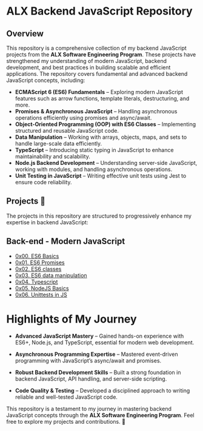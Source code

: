 # ALX Backend JavaScript Repository

## Overview

This repository is a comprehensive collection of my backend JavaScript projects from the **ALX Software Engineering Program**. These projects have strengthened my understanding of modern JavaScript, backend development, and best practices in building scalable and efficient applications. The repository covers fundamental and advanced backend JavaScript concepts, including:

  * **ECMAScript 6 (ES6) Fundamentals** – Exploring modern JavaScript features such as arrow functions, template literals, destructuring, and more.
  * **Promises & Asynchronous JavaScript** – Handling asynchronous operations efficiently using promises and async/await.
  * **Object-Oriented Programming (OOP) with ES6 Classes** – Implementing structured and reusable JavaScript code.
  * **Data Manipulation** – Working with arrays, objects, maps, and sets to handle large-scale data efficiently.
  * **TypeScript** – Introducing static typing in JavaScript to enhance maintainability and scalability.
  * **Node.js Backend Development** – Understanding server-side JavaScript, working with modules, and handling asynchronous operations.
  * **Unit Testing in JavaScript** – Writing effective unit tests using Jest to ensure code reliability.

## Projects :page_with_curl:

The projects in this repository are structured to progressively enhance my expertise in backend JavaScript:

## Back-end - Modern JavaScript

  * [0x00. ES6 Basics](./0x00-ES6_basic)
  * [0x01. ES6 Promises](./0x01-ES6_promise)
  * [0x02. ES6 classes](./0x02-ES6_classes)
  * [0x03. ES6 data manipulation](./0x03-ES6_data_manipulation)
  * [0x04. Typescript](./0x04-TypeScript)
  * [0x05. NodeJS Basics](./0x05-Node_JS_basic)
  * [0x06. Unittests in JS](./0x06-unittests_in_js)
  
# Highlights of My Journey

  * **Advanced JavaScript Mastery** – Gained hands-on experience with ES6+, Node.js, and TypeScript, essential for modern web development.

  * **Asynchronous Programming Expertise** – Mastered event-driven programming with JavaScript’s async/await and promises.

  * **Robust Backend Development Skills** – Built a strong foundation in backend JavaScript, API handling, and server-side scripting.

  * **Code Quality & Testing** – Developed a disciplined approach to writing reliable and well-tested JavaScript code.

This repository is a testament to my journey in mastering backend JavaScript concepts through the **ALX Software Engineering Program**. Feel free to explore my projects and contributions. 🚀
